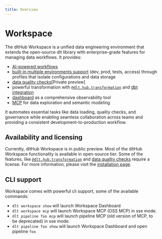 ```yaml
---
title: Overview
---
```


# Workspace

The dltHub Workspace is a unified data engineering environment that extends the open-source dlt library with enterprise-grade features for managing data workflows.
It provides:
* [AI-powered workflows](../workspace/init.md)
* [built-in multiple environments support](../core-concepts/profiles-dlthub.md) (dev, prod, tests, access) through profiles that isolate configurations and data storage
* [data quality checks](../features/quality/data-quality.md)[Private preview]
* powerful transformation with [`@dlt.hub.transformation`](../features/transformations/index.md) and [dbt integration](../features/transformations/dbt-transformations.md)
* [dashboard](../../general-usage/dashboard.md) as a comprehensive observability tool
* [MCP](../features/mcp-server.md) for data exploration and semantic modeling

It automates essential tasks like data loading, quality checks, and governance while enabling seamless collaboration across teams and providing a consistent development-to-production workflow.

## Availability and licensing

Currently, dltHub Workspace is in public preview. Most of the dltHub Workspace functionality is available in open-source tier.
Some of the features, like  [`@dlt.hub.transformation`](../features/transformations/index.md) and [data quality checks](../features/quality/data-quality.md) require a license.
For more information, please visit the [installation page](../getting-started/installation.md).

## CLI support

Workspace comes with powerful cli support, some of the available commands:

* `dlt workspace show` will launch Workspace Dashboard
* `dlt workspace mcp` will launch Workspace MCP (OSS MCP) in sse mode.
* `dlt pipeline foo mcp` will launch pipeline MCP (old version of MCP, to be deprecated) in sse mode.
* `dlt pipeline foo show` will launch Workspace Dashboard and open pipeline `foo`
